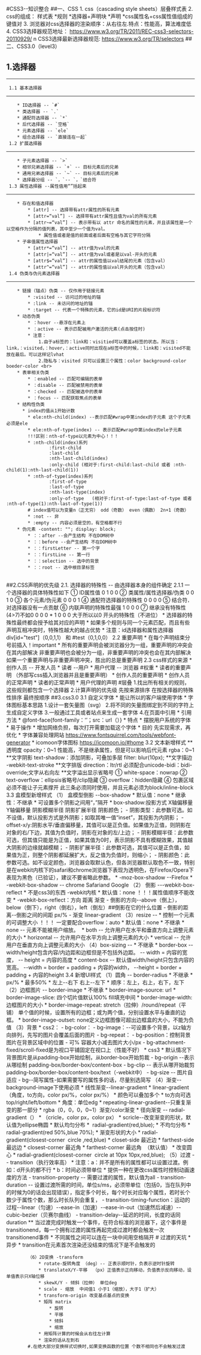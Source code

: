 #CSS3--知识整合
##一、CSS
	1. css（cascading style sheets）层叠样式表
	2. css的组成：
		样式表
		  *规则
			*选择器+声明块
				*声明
					*css属性名+css属性值组成的键值对
	3. 浏览器对css选择器的渲染顺序：从右往左.特点：性能高，算法难度低
	4. CSS3选择器规范地址：	   https://www.w3.org/TR/2011/REC-css3-selectors-20110929/                    n 
	   CSS3选择最新选择器规范:  https://www.w3.org/TR/selectors 
##二、CSS3.0（level3）
## 1.选择器
----------
	 1.1 基本选择器
----------
		* ID选择器 -- `#`
		* 类选择器 -- `.`
		* 通配符选择器 -- `*`
		* 后代选择器 -- `空格`
		* 元素选择器 -- `ele`
		* 组合选择器 -- `直接连在一起`
	 1.2 扩展选择器 
----------
		* 子元素选择器 -- `>`
		* 相邻兄弟选择器 -- `+` -- 目标元素后的兄弟
		* 通用兄弟选择器 -- `~` -- 目标元素后的兄弟
		* 选择器分组 -- `，`-- `，`结合符 
	 1.3 属性选择器 --属性值用“”括起来
----------
		* 存在和值选择器
			* [attr] -- 选择带有attr属性的所有元素
			* [attr=“val”] -- 选择带有attr属性且值为val的所有元素
			* [attr~=“val”] -- 表示带有以 attr 命名的属性的元素，并且该属性是一个以空格作为分隔的值列表，其中至少一个值为val。
				* 属性值或者是值的前面或者后面有空格与其它字符分隔
		* 子串值属性选择器
			* [attr*=“val”] -- attr值为val的元素
			* [attr|=“val”] -- attr值为val或者是以val-开头的元素
			* [attr$=“val”] -- attr的属性值以val结尾的元素（包含val）
			* [attr^=“val”] -- attr的属性值以val开头的元素（包含val）
	 1.4 伪类与伪元素选择器
----------
		* 链接（锚点）伪类 -- 仅作用于链接元素
			* :visited -- 访问过的地址的锚
			* :link -- 未访问的地址的锚
			* :target -- 代表一个特殊的元素，它的id是URI的片段标识符
		* 动态伪类
			* ：hover --悬浮在元素上
			* ：active -- 表示匹配被用户激活的元素(点击按住时)
			* 注意：
				1.由于a标签的：link和：visitied可以覆盖a标签的状态。所以当：link，：visited，：hover，：active同时出现在a标签中的时候，：link和：visited不能放在最后。可以这样记lvhat
				2.隐私与：visited 只可以设置三个属性：color background-color boeder-color <br>
		* 表单相关伪类
			* ：enabled -- 匹配可编辑的表单
			* ：disable -- 匹配被禁用的表单
			* ：checked -- 匹配被选中的表单
			* ：focus -- 匹配获取焦点的表单
		* 结构性伪类
		  * index的值从1开始计数
			* ele:nth-child(index) --表示匹配#wrap中第index的子元素 这个子元素必须是ele
			* ele:nth-of-type(index) -- 表示匹配#wrap中第index的ele子元素
			!!!区别：nth-of-type以元素为中心！！！
			* :nth-child(index)系列			
					:first-child
					:last-child
					:nth-last-child(index)
					:only-child	(相对于:first-child:last-child 或者 :nth-child(1):nth-last-child(1))
			* :nth-of-type(index)系列
					:first-of-type
					:last-of-type
					:nth-last-type(index)
					:only-of-type	(相对于:first-of-type:last-of-type 或者 :nth-of-type(1):nth-last-of-type(1))
			# index值可以为变量n（正无穷） odd（奇数） even（偶数） 2n+1（奇数）
			* :not -- 非
			* :empty -- 内容必须是空的，有空格都不行
		* 伪元素 -content: ""; display: block;	
			* ：：after --会产生结构 不在DOM树中 
			* ：：before --会产生结构 不在DOM树中
			* ：：firstLetter -- 第一个字
			* ：：firstLine -- 第一行
			* ：：selection -- 选中的背景
			* ：：root -- 选中根目录标签
##
##2.CSS声明的优先级
	2.1. 选择器的特殊性 -- 由选择器本身的组件确定
	  2.1.1 一个选择器的具体特殊性如下
		① ID属性值 0 1 0 0
		② 类属性/属性选择器/伪类 0 0 1 0
		③ 各个元素/伪元素 0 0 0 1
		④ 通配符选择器的特殊性 0 0 0 0
		⑤ 结合符`，`对选择器没有一点贡献
		⑥ 内联声明的特殊性最强 1 0 0 0 
		⑦ 继承没有特殊性 (4>7)不如0 0 0 0
	  * 1 0 0 0 大于所以以0 开头的特殊性（不进位）
	  * 选择器的特殊性最终都会授予给其对应的声明
	  * 如果多个规则与同一个元素匹配，而且有些声明互相冲突时，特殊性越大的越占优势
	  * 注意：id选择器和属性选择器
				      div[id="test"]（0,0,1,1） 和 #test（0,1,0,0）
	2.2 重要声明
		* 在每个声明结束分号前插入！important
		* 所有的重要声明会被浏览器分为一组，重要声明的冲突会在其内部解决
		非重要声明也会被分为一组，非重要声明的冲突也会在其内部解决
		如果一个重要声明与非重要声明冲突，胜出的总是重要声明
	2.3 css样式的来源
		* 创作人员 -- 开发人员
		* 读者 --用户
		* 用户代理 -- 浏览器
	#权重
		* 读者的重要声明 （外部写css插入浏览器并且是重要声明）
			* 创作人员的重要声明
				* 创作人员的正常声明
					* 读者的正常声明
						* 用户代理的声明
	#层叠
		1.找出所有相关的规则，这些规则都包含一个选择器
		2.计算声明的优先级
		      先按来源排序
		      在按选择器的特殊性排序
		      最终按顺序
##3.css3.0
	3.1 自定义字体
		* 能让所以的客户端使用字体
		* 字体图标基本思路
		  1.设计一套矢量图（svg）
		  2.将不同的矢量图绑定到不同的字符上生成自定义字体
		  3.一般通过工具或者站点来生成一套字体
		  4.在页面中引用 
		* 引用方法
			* @font-face{font-family：‘’；src：url（）}
		* 特点
			* 摆脱用户系统的字体
			* 易于操作
			* 增加网络负担，每次打开需要加载这个字体
		* 目的 先实现需求，再优化
		* 字体兼容处理网站
	       https://www.fontsquirrel.com/tools/webfont-generator
	    * icomoon字体图标
	       https://icomoon.io/#home
	3.2 文本新增样式
		**透明度
			opacity：0~1 性能高，不是继承属性，但是可以影响后代元素
			rgba：0~1
		**文字阴影
			text-shadow：添加阴影，可叠加多层
			filter: blur(10px);
		**文字描边
			-webkit-text-stroke 
		**文字排版
			direction：ltr/rtl 必须配合unicode-bidi：bidi-override;文字从右向左
		**文字溢出显示省略号
			① white-space：nowrap
			② text-overflow：ellipsis省略号/clip隐藏
			③ overflow：hidden隐藏
			④ 包裹区域必须不能让子元素撑开
			此三条必须同时使用，并且元素必须为block/inline-block
	3.3 盒模型新增样式
		（1） 盒模型倒影 --box-shadow
		    * 默认值：none 
		    * 继承性：不继承
		    * 可设置多个阴影之间用“，”隔开
		    * box-shadow:投影方式 X轴偏移量 Y轴偏移量 阴影模糊半径 阴影扩展半径 阴影颜色；
				- 阴影类型：此参数可选。如不设值，默认投影方式是外阴影；如取其唯一值“inset”，其投影为内阴影；
				- offset-x/y:阴影水平/垂直偏移量，其值可以是正负值。如果值为正值，则阴影在对象的右/下边，其值为负值时，阴影在对象的左/上边；
				- 阴影模糊半径：此参数可选，但其值只能是为正值，如果其值为0时，表示阴影不具有模糊效果，其值越大阴影的边缘就越模糊；
				- 阴影扩展半径：此参数可选，其值可以是正负值，如果值为正，则整个阴影都延展扩大，反之值为负值时，则缩小；
				- 阴影颜色：此参数可选。如不设定颜色，浏览器会取默认色，但各浏览器默认取色不一致，特别是在webkit内核下的safari和chrome浏览器下表现为透明色，在Firefox/Opera下表现为黑色（已验证），建议不要省略此参数。
		    * -moz-box-shadow --Firefox
		    * -webkit-box-shadow -- chrome Safariand Google
		（2） 倒影 ---webkit-box-reflect
			* 不是css3的东西 -webkit内核
			* 默认值：none
			！！！属性值顺序不能改变
			* -webkit-box-reflect：方向 距离 渐变
			   - 倒影的方向--above（倒上），below（倒下），right（倒右），left（倒左）##倒影在它的什么位置
			   - 倒影的距离--倒影之间的间距 px/%
			   - 渐变 linear-gradient
		（3）resize -- 
			* 控制一个元素的可调整大小
			！！！ 一定要配合overflow：auto
			* 默认值：none
			* 不继承
			* none -- 元素不能被用户缩放。 
			* both -- 允许用户在水平和垂直方向上调整元素的大小
			* horizontal -- 允许用户在水平方向上调整元素的大小
			* vertical -- 允许用户在垂直方向上调整元素的大小
	     （4）box-sizing --
			* 不继承
			* border-box -- width/height包含内容/内边距和边框但是不包括外边距。
			-- width = 内容的宽度，
			-- height = 内容的高度
			* content-box -- 默认值width/height只包含内容的宽高。
			--width = border + padding + 内容的width，
			--height = border + padding + 内容的height
	3.4 新增UI样式
		（1）圆角 -- border-radius
			* 不继承 
			* px/%
			* 最多50%
			* 左上--右下  右上--左下
			* 顺序：左上，右上，右下，左下
		（2）边框图片 -- border-image
			* 不继承
			* border-image-source: url
			* border-image-slice: 四个切片值默认100%  fill填充中间
			* border-image-width: 边框图片的大小
			* border-image-repeat: stretch（拉伸）/round/repeat（平铺） 单个值的时候，设置所有的边框；或为两个值，分别设置水平与垂直的边框。
			* border-image-outset: none定义边框图像可超出边框盒的大小，不能为负值
		（3）背景
			* css2：
			    - bg-color：
				- bg-image：--可设置多个背景，以z轴方向排列，先写的图片会覆盖后面的图片
				- bg-repeat：
				- bg-position：控制背景图片在背景区域中的位置
					- 可% 容器大小减去图片大小/px
				- bg-attachment-fixed/scroll-fixed是为视口平铺固定在视口上（性能不好）
			* css3
				* 默认情况下背景图片是从padding-box开始绘制，从border-box开始剪裁
				- bg-origin --表示从哪绘制 padding-box/border-box/content-box
				- bg-clip -- 表示从哪开始裁剪
				 padding-box/border-box/content-box/text（-webkit中）
				- bg-size -- 图片自适应
				- bg--简写属性-如果需要写的属性多的话，尽量别选简写
		（4）渐变--background-image下使用必须
			* 线性渐变--linear-gradient
				* linear-gradient（角度，to方向，color px/%，color px/%）
				* 颜色可以叠加多个 
				* to方向可选 top/right/left/bottom
				* 角度：单位edg 
				* repeating-linear-gradient--只重复渐变的那一部分
				* rgba（0，0，0，0~1）渐变/color渐变
		     * 径向渐变 -- radial-gradient（）
			     * （cricle，color px，color px）
			     * scricle--改变渐变的形状，默认值为ellipse椭圆
			     * 默认均匀分布
				     *  radial-gradient(red,blue);
				 * 不均匀分布
					 * radial-gradient(red 50%,blue 70%);
			     * 渐变形状的大小
			     * radial-gradient(closest-corner  circle ,red,blue)
				     * closet-side 最近边
				     * farthest-side 最远边
				     * closest-corner 最近角
				     * farthest-corner 最远角  （默认值）
				 * 改变圆心
					 *  radial-gradient(closest-corner  circle at 10px 10px,red,blue);
			（5）过渡 -- transition（执行效率高）
				* 注意：a：并不是所有的属性都可以设置过渡。例如：d开头的都不行
				*      b：时间必须带单位
				* 提供一种在更改css属性时控制动画速度的方法
				- transition-property -- 需要过渡的属性，默认值为all
				- transition-duration -- 设置过渡所需的时间，单位s/ms，必须带单位（包括0，当在队列中的时候为0的话会出现错误），指定多个时长，每个时长对应每个属性，若时长个数少于属性个数，那么时长队列会重复，
				- transition-timing-function：运动的过程--linear（匀速）--ease-in（加速）--ease-in-out（加速然后减速）--cubic-bezier（贝赛尔曲线）
				- transition-delay--延迟的时间，长度的话同 duration
				** 当过渡完成时触发一个事件，在符合标准的浏览器下，这个事件是transitionend，每一个拥有过渡的属性再起完成过渡时都会触发一次transitionend事件
				* 不同属性之间可以连在一块中间用空格隔开
			# 过渡的天坑
				* 异步 
				* transition在元素首次渲染还没结束的情况下是不会触发的
				
			（6）2D变换 -transform
				* rotate-旋转角度 （deg）-- 正表示顺时针，负表示逆时针旋转
				* translateX/Y-平移  （px）正值表示正向移动，负值表示反向移动，设单值表示只X轴位移
				* skewX/Y - 倾斜（拉伸） 单位deg
				* scale - 缩放  中间值1 小于1（缩放），大于1（扩大）
				* transform-origin 改变基点基点的变换
				* 矩阵 matrix
					* 旋转
					* 平移
					* 倾斜
					* 缩放
				* 用矩阵计算的时候会从右往左计算
				* 渲染的话从左到右
			#.在绝大部分变换样式切换时,如果变换函数的位置 个数不相同也不会触发过渡
	
 
   

   
            
 


 
    